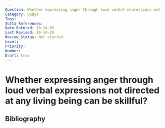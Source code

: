 ```yaml
---
Question: Whether expressing anger through loud verbal expressions not directed at any living being can be skillful?
Category: Upāya
Tags: 
Sutta References: 
Date Entered: 10-14-25
Last Revised: 10-14-25
Review Status: Not started
Level: 
Priority: 
Number: 
Draft: true
---
```


# Whether expressing anger through loud verbal expressions not directed at any living being can be skillful?

## Bibliography

<!-- 

Notes:



-->